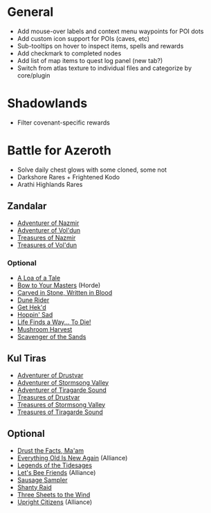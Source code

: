 # General

* Add mouse-over labels and context menu waypoints for POI dots
* Add custom icon support for POIs (caves, etc)
* Sub-tooltips on hover to inspect items, spells and rewards
* Add checkmark to completed nodes
* Add list of map items to quest log panel (new tab?)
* Switch from atlas texture to individual files and categorize by core/plugin

# Shadowlands

* Filter covenant-specific rewards

# Battle for Azeroth

* Solve daily chest glows with some cloned, some not
* Darkshore Rares + Frightened Kodo
* Arathi Highlands Rares

## Zandalar

* [Adventurer of Nazmir](https://www.wowhead.com/achievement=12942/adventurer-of-nazmir)
* [Adventurer of Vol'dun](https://www.wowhead.com/achievement=12943/adventurer-of-voldun)
* [Treasures of Nazmir](https://www.wowhead.com/achievement=12771/treasures-of-nazmir)
* [Treasures of Vol'dun](https://www.wowhead.com/achievement=12849/treasures-of-voldun)

### Optional

* [A Loa of a Tale](https://www.wowhead.com/achievement=13036/a-loa-of-a-tale)
* [Bow to Your Masters](https://www.wowhead.com/achievement=13020/bow-to-your-masters) (Horde)
* [Carved in Stone, Written in Blood](https://www.wowhead.com/achievement=13024/carved-in-stone-written-in-blood)
* [Dune Rider](https://www.wowhead.com/achievement=13018/dune-rider)
* [Get Hek'd](https://www.wowhead.com/achievement=12482/get-hekd)
* [Hoppin' Sad](https://www.wowhead.com/achievement=13028/hoppin-sad)
* [Life Finds a Way... To Die!](https://www.wowhead.com/achievement=13048/life-finds-a-way-to-die)
* [Mushroom Harvest](https://www.wowhead.com/achievement=13027/mushroom-harvest)
* [Scavenger of the Sands](https://www.wowhead.com/achievement=13016/scavenger-of-the-sands)

## Kul Tiras

* [Adventurer of Drustvar](https://www.wowhead.com/achievement=12941/adventurer-of-drustvar)
* [Adventurer of Stormsong Valley](https://www.wowhead.com/achievement=12940/adventurer-of-stormsong-valley)
* [Adventurer of Tiragarde Sound](https://www.wowhead.com/achievement=12939/adventurer-of-tiragarde-sound)
* [Treasures of Drustvar](https://www.wowhead.com/achievement=12995/treasures-of-drustvar)
* [Treasures of Stormsong Valley](https://www.wowhead.com/achievement=12853/treasures-of-stormsong-valley)
* [Treasures of Tiragarde Sound](https://www.wowhead.com/achievement=12852/treasures-of-tiragarde-sound)

## Optional

* [Drust the Facts, Ma'am](https://www.wowhead.com/achievement=13064/drust-the-facts-maam)
* [Everything Old Is New Again](https://www.wowhead.com/achievement=13082/everything-old-is-new-again) (Alliance)
* [Legends of the Tidesages](https://www.wowhead.com/achievement=13051/legends-of-the-tidesages)
* [Let's Bee Friends](https://www.wowhead.com/achievement=13062/lets-bee-friends) (Alliance)
* [Sausage Sampler](https://www.wowhead.com/achievement=13087/sausage-sampler)
* [Shanty Raid](https://www.wowhead.com/achievement=13057/shanty-raid)
* [Three Sheets to the Wind](https://www.wowhead.com/achievement=13061/three-sheets-to-the-wind)
* [Upright Citizens](https://www.wowhead.com/achievement=13285/upright-citizens) (Alliance)